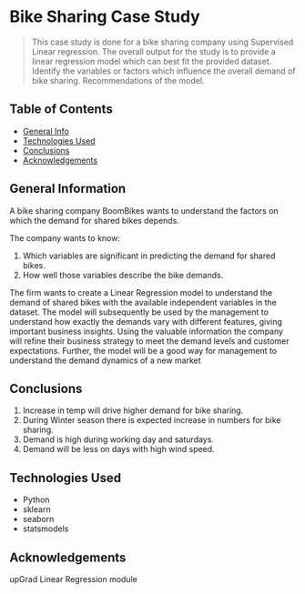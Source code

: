 # Bike Sharing Case Study
> This case study is done for a bike sharing company using Supervised Linear regression. 
> The overall output for the study is to provide a linear regression model which can best fit the provided dataset.
> Identify the variables or factors which influence the overall demand of bike sharing.
> Recommendations of the model.


## Table of Contents
* [General Info](#general-information)
* [Technologies Used](#technologies-used)
* [Conclusions](#conclusions)
* [Acknowledgements](#acknowledgements)

<!-- You can include any other section that is pertinent to your problem -->

## General Information
A bike sharing company BoomBikes wants to understand the factors on which the demand for shared bikes depends. 

The company wants to know:
1. Which variables are significant in predicting the demand for shared bikes.
2. How well those variables describe the bike demands.

The firm wants to create a Linear Regression model to understand the demand of shared bikes with the available independent variables in the dataset. The model will subsequently be used by the management to understand how exactly the demands vary with different features, giving important business insights. Using the valuable information the company will refine their business strategy to meet the demand levels and customer expectations. Further, the model will be a good way for management to understand the demand dynamics of a new market

<!-- You don't have to answer all the questions - just the ones relevant to your project. -->

## Conclusions
1. Increase in temp will drive higher demand for bike sharing.
2. During Winter season there is expected increase in numbers for bike sharing.
3. Demand is high during working day and saturdays.
4. Demand will be less on days with high wind speed.

<!-- You don't have to answer all the questions - just the ones relevant to your project. -->


## Technologies Used
- Python
- sklearn
- seaborn
- statsmodels

<!-- As the libraries versions keep on changing, it is recommended to mention the version of library used in this project -->

## Acknowledgements
upGrad Linear Regression module


<!-- Optional -->
<!-- ## License -->
<!-- This project is open source and available under the [... License](). -->

<!-- You don't have to include all sections - just the one's relevant to your project -->